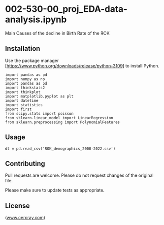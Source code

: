 # 002-530-00_proj_EDA-data-analysis.ipynb

Main Causes of the decline in Birth Rate of the ROK

## Installation

Use the package manager [https://www.python.org/downloads/release/python-3109] to install Python.

```
import pandas as pd
import numpy as np
import pandas as pd
import thinkstats2
import thinkplot
import matplotlib.pyplot as plt
import datetime
import statistics
import first
from scipy.stats import poisson
from sklearn.linear_model import LinearRegression
from sklearn.preprocessing import PolynomialFeatures
```

## Usage

```
dt = pd.read_csv('ROK_demographics_2000-2022.csv')
```

## Contributing

Pull requests are welcome. Please do not request changes of the original file.

Please make sure to update tests as appropriate.

## License

(www.ceroray.com)
